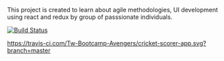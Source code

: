 This project is created to learn about agile methodologies, UI development using react and redux by group of passsionate individuals.

[![Build Status](https://travis-ci.com/Tw-Bootcamp-Avengers/cricket-scorer-app.svg?branch=master)](https://travis-ci.com/Tw-Bootcamp-Avengers/cricket-scorer-app)

https://travis-ci.com/Tw-Bootcamp-Avengers/cricket-scorer-app.svg?branch=master
